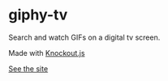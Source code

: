 # giphy-tv


Search and watch GIFs on a digital tv screen.

Made with [Knockout.js](http://knockoutjs.com/)


[See the site](http://yooksel.com/giphy-tv/)
